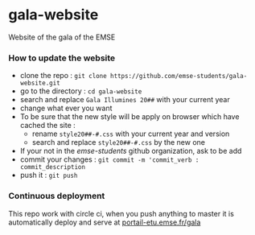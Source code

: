 # gala-website
Website of the gala of the EMSE

### How to update the website

- clone the repo : `git clone https://github.com/emse-students/gala-website.git`
- go to the directory : `cd gala-website`
- search and replace `Gala Illumines 20##` with your current year
- change what ever you want
- To be sure that the new style will be apply on browser which have cached the site :
    - rename `style20##-#.css` with your current year and version
    - search and replace `style20##-#.css` by the new one
- If your not in the *emse-students* github organization, ask to be add
- commit your changes : `git commit -m 'commit_verb : commit_description`
- push it : `git push`

### Continuous deployment
This repo work with circle ci, when you push anything to master it is automatically deploy and serve at [portail-etu.emse.fr/gala](https://portail-etu.emse.fr/gala)
